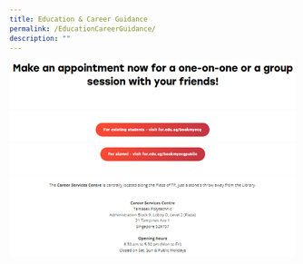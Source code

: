 ```yaml
---
title: Education & Career Guidance
permalink: /EducationCareerGuidance/
description: ""
---
```

![](/images/Asset/Microsite%201.png) ![](/images/Asset/Microsite%202.png) ![](/images/Asset/Microsite%203.png) ![](/images/Asset/Microsite%204.png)